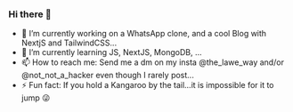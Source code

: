 ### Hi there 👋

- 🔭 I’m currently working on a WhatsApp clone, and a cool Blog with NextjS and TailwindCSS...
- 🌱 I’m currently learning JS, NextJS, MongoDB, ...
- 📫 How to reach me: Send me a dm on my insta @the_lawe_way and/or @not_not_a_hacker even though I rarely post...
- ⚡ Fun fact: If you hold a Kangaroo by the tail...it is impossible for it to jump 😜


